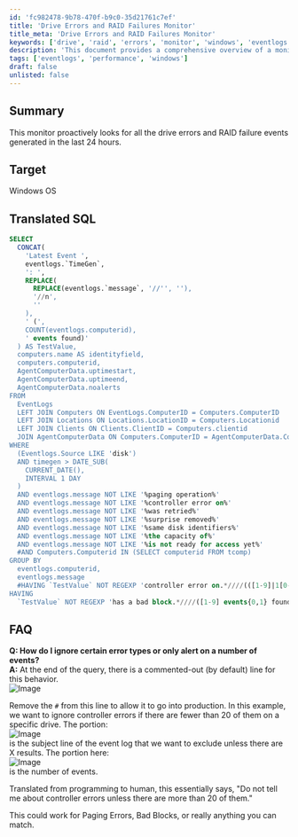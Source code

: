 ```yaml
---
id: 'fc982478-9b78-470f-b9c0-35d21761c7ef'
title: 'Drive Errors and RAID Failures Monitor'
title_meta: 'Drive Errors and RAID Failures Monitor'
keywords: ['drive', 'raid', 'errors', 'monitor', 'windows', 'eventlogs']
description: 'This document provides a comprehensive overview of a monitoring solution that proactively checks for drive errors and RAID failure events on Windows OS, detailing the SQL query used and answering common questions related to its configuration and usage.'
tags: ['eventlogs', 'performance', 'windows']
draft: false
unlisted: false
---
```


## Summary

This monitor proactively looks for all the drive errors and RAID failure events generated in the last 24 hours.

## Target

Windows OS

## Translated SQL

```sql
SELECT  
  CONCAT(
    'Latest Event ',  
    eventlogs.`TimeGen`,  
    ': ',  
    REPLACE(
      REPLACE(eventlogs.`message`, '//'', ''),  
      '//n',  
      ''  
    ),  
    ' (',  
    COUNT(eventlogs.computerid),  
    ' events found)'  
  ) AS TestValue,  
  computers.name AS identityfield,  
  computers.computerid,  
  AgentComputerData.uptimestart,  
  AgentComputerData.uptimeend,  
  AgentComputerData.noalerts  
FROM  
  EventLogs  
  LEFT JOIN Computers ON EventLogs.ComputerID = Computers.ComputerID  
  LEFT JOIN Locations ON Locations.LocationID = Computers.Locationid  
  LEFT JOIN Clients ON Clients.ClientID = Computers.clientid  
  JOIN AgentComputerData ON Computers.ComputerID = AgentComputerData.ComputerID  
WHERE  
  (Eventlogs.Source LIKE 'disk')  
  AND timegen > DATE_SUB(  
    CURRENT_DATE(),  
    INTERVAL 1 DAY  
  )  
  AND eventlogs.message NOT LIKE '%paging operation%'  
  AND eventlogs.message NOT LIKE '%controller error on%'  
  AND eventlogs.message NOT LIKE '%was retried%'  
  AND eventlogs.message NOT LIKE '%surprise removed%'  
  AND eventlogs.message NOT LIKE '%same disk identifiers%'  
  AND eventlogs.message NOT LIKE '%the capacity of%'  
  AND eventlogs.message NOT LIKE '%is not ready for access yet%' 
  #AND Computers.Computerid IN (SELECT computerid FROM tcomp)  
GROUP BY  
  eventlogs.computerid,  
  eventlogs.message 
  #HAVING `TestValue` NOT REGEXP 'controller error on.*////(([1-9]|1[0-9]|20) events* found////)'  
HAVING  
  `TestValue` NOT REGEXP 'has a bad block.*////([1-9] events{0,1} found////)'  
```

## FAQ

**Q: How do I ignore certain error types or only alert on a number of events?**  
**A:** At the end of the query, there is a commented-out (by default) line for this behavior.  
![Image](../../../static/img/Drive-Errors-and-Raid-Failures-RECOVERED/image_1.png)

Remove the `#` from this line to allow it to go into production. In this example, we want to ignore controller errors if there are fewer than 20 of them on a specific drive. The portion:  
![Image](../../../static/img/Drive-Errors-and-Raid-Failures-RECOVERED/image_2.png)  
is the subject line of the event log that we want to exclude unless there are X results. The portion here:  
![Image](../../../static/img/Drive-Errors-and-Raid-Failures-RECOVERED/image_3.png)  
is the number of events.

Translated from programming to human, this essentially says, "Do not tell me about controller errors unless there are more than 20 of them."

This could work for Paging Errors, Bad Blocks, or really anything you can match.
